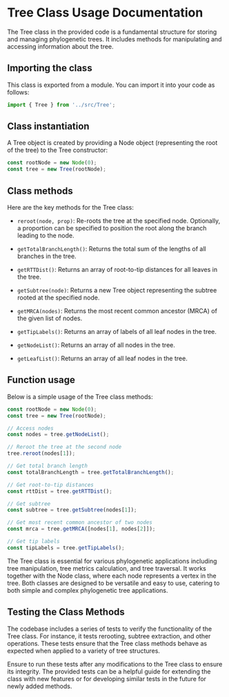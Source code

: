 # Tree Class Usage Documentation

The Tree class in the provided code is a fundamental structure for storing and managing phylogenetic trees. It includes methods for manipulating and accessing information about the tree.

## Importing the class

This class is exported from a module. You can import it into your code as follows:

```javascript
import { Tree } from '../src/Tree';
```

## Class instantiation

A Tree object is created by providing a Node object (representing the root of the tree) to the Tree constructor:

```javascript
const rootNode = new Node(0);
const tree = new Tree(rootNode);
```

## Class methods

Here are the key methods for the Tree class:

- `reroot(node, prop)`: Re-roots the tree at the specified node. Optionally, a proportion can be specified to position the root along the branch leading to the node.

- `getTotalBranchLength()`: Returns the total sum of the lengths of all branches in the tree.

- `getRTTDist()`: Returns an array of root-to-tip distances for all leaves in the tree.

- `getSubtree(node)`: Returns a new Tree object representing the subtree rooted at the specified node.

- `getMRCA(nodes)`: Returns the most recent common ancestor (MRCA) of the given list of nodes.

- `getTipLabels()`: Returns an array of labels of all leaf nodes in the tree.

- `getNodeList()`: Returns an array of all nodes in the tree.

- `getLeafList()`: Returns an array of all leaf nodes in the tree.

## Function usage

Below is a simple usage of the Tree class methods:

```javascript
const rootNode = new Node(0);
const tree = new Tree(rootNode);

// Access nodes
const nodes = tree.getNodeList();

// Reroot the tree at the second node
tree.reroot(nodes[1]);

// Get total branch length
const totalBranchLength = tree.getTotalBranchLength();

// Get root-to-tip distances
const rttDist = tree.getRTTDist();

// Get subtree
const subtree = tree.getSubtree(nodes[1]);

// Get most recent common ancestor of two nodes
const mrca = tree.getMRCA([nodes[1], nodes[2]]);

// Get tip labels
const tipLabels = tree.getTipLabels();
```

The Tree class is essential for various phylogenetic applications including tree manipulation, tree metrics calculation, and tree traversal. It works together with the Node class, where each node represents a vertex in the tree. Both classes are designed to be versatile and easy to use, catering to both simple and complex phylogenetic tree applications.

## Testing the Class Methods

The codebase includes a series of tests to verify the functionality of the Tree class. For instance, it tests rerooting, subtree extraction, and other operations. These tests ensure that the Tree class methods behave as expected when applied to a variety of tree structures.

Ensure to run these tests after any modifications to the Tree class to ensure its integrity. The provided tests can be a helpful guide for extending the class with new features or for developing similar tests in the future for newly added methods.

